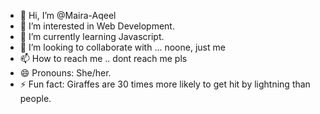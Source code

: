 - 👋 Hi, I’m @Maira-Aqeel
- 👀 I’m interested in Web Development.
- 🌱 I’m currently learning Javascript.
- 💞️ I’m looking to collaborate with ... noone, just me
- 📫 How to reach me .. dont reach me pls
- 😄 Pronouns: She/her.
- ⚡ Fun fact: Giraffes are 30 times more likely to get hit by lightning than people. 

<!---
Maira-Aqeel/Maira-Aqeel is a ✨ special ✨ repository because its `README.md` (this file) appears on your GitHub profile.
You can click the Preview link to take a look at your changes.
--->
